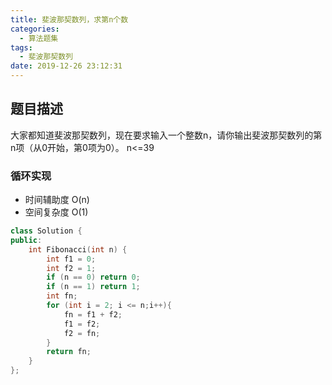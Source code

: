 ```yaml
---
title: 斐波那契数列，求第n个数
categories:
  - 算法题集
tags:
  - 斐波那契数列
date: 2019-12-26 23:12:31
---
```


## 题目描述
大家都知道斐波那契数列，现在要求输入一个整数n，请你输出斐波那契数列的第n项（从0开始，第0项为0）。
n<=39

### 循环实现 
- 时间辅助度 O(n)
- 空间复杂度 O(1)
```C++
class Solution {
public:
    int Fibonacci(int n) {
        int f1 = 0;
        int f2 = 1;
        if (n == 0) return 0;
        if (n == 1) return 1;
        int fn;
        for (int i = 2; i <= n;i++){
            fn = f1 + f2;
            f1 = f2;
            f2 = fn;
        }
        return fn;
    }
};

```